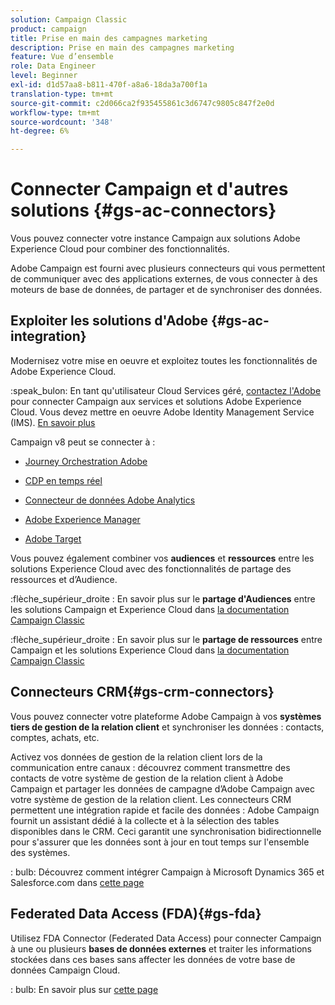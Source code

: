 ```yaml
---
solution: Campaign Classic
product: campaign
title: Prise en main des campagnes marketing
description: Prise en main des campagnes marketing
feature: Vue d’ensemble
role: Data Engineer
level: Beginner
exl-id: d1d57aa8-b811-470f-a8a6-18da3a700f1a
translation-type: tm+mt
source-git-commit: c2d066ca2f935455861c3d6747c9805c847f2e0d
workflow-type: tm+mt
source-wordcount: '348'
ht-degree: 6%

---
```


# Connecter Campaign et d&#39;autres solutions {#gs-ac-connectors}

Vous pouvez connecter votre instance Campaign aux solutions Adobe Experience Cloud pour combiner des fonctionnalités.

Adobe Campaign est fourni avec plusieurs connecteurs qui vous permettent de communiquer avec des applications externes, de vous connecter à des moteurs de base de données, de partager et de synchroniser des données.

## Exploiter les solutions d&#39;Adobe {#gs-ac-integration}

Modernisez votre mise en oeuvre et exploitez toutes les fonctionnalités de Adobe Experience Cloud.

:speak_bulon: En tant qu&#39;utilisateur Cloud Services géré, [contactez l&#39;Adobe](../start/support.md#support) pour connecter Campaign aux services et solutions Adobe Experience Cloud. Vous devez mettre en oeuvre Adobe Identity Management Service (IMS). [En savoir plus](../start/connect.md#connect-ims)

Campaign v8 peut se connecter à :

* [Journey Orchestration Adobe](https://experienceleague.adobe.com/docs/journeys/using/action-journeys/acc-action.html?lang=en)

* [CDP en temps réel](../connect/ac-rtcdp.md)

* [Connecteur de données Adobe Analytics](../connect/ac-aa.md)

* [Adobe Experience Manager](../connect/ac-aem.md)

* [Adobe Target](../connect/ac-at.md)

Vous pouvez également combiner vos **audiences** et **ressources** entre les solutions Experience Cloud avec des fonctionnalités de partage des ressources et d’Audience.

:flèche_supérieur_droite : En savoir plus sur le **partage d&#39;Audiences** entre les solutions Campaign et Experience Cloud dans [la documentation Campaign Classic](https://experienceleague.adobe.com/docs/campaign-classic/using/integrating-with-adobe-experience-cloud/audience-sharing/sharing-audiences-with-adobe-experience-cloud.html?lang=en#integrating-with-adobe-experience-cloud)

:flèche_supérieur_droite : En savoir plus sur le **partage de ressources** entre Campaign et les solutions Experience Cloud dans [la documentation Campaign Classic](https://experienceleague.adobe.com/docs/campaign-classic/using/integrating-with-adobe-experience-cloud/asset-sharing/sharing-assets-with-adobe-experience-cloud.html?lang=en#integrating-with-adobe-experience-cloud)

## Connecteurs CRM{#gs-crm-connectors}

Vous pouvez connecter votre plateforme Adobe Campaign à vos **systèmes tiers de gestion de la relation client** et synchroniser les données : contacts, comptes, achats, etc.

Activez vos données de gestion de la relation client lors de la communication entre canaux : découvrez comment transmettre des contacts de votre système de gestion de la relation client à Adobe Campaign et partager les données de campagne d’Adobe Campaign avec votre système de gestion de la relation client.
Les connecteurs CRM permettent une intégration rapide et facile des données : Adobe Campaign fournit un assistant dédié à la collecte et à la sélection des tables disponibles dans le CRM. Ceci garantit une synchronisation bidirectionnelle pour s&#39;assurer que les données sont à jour en tout temps sur l&#39;ensemble des systèmes.

: bulb: Découvrez comment intégrer Campaign à Microsoft Dynamics 365 et Salesforce.com dans [cette page](crm.md)


## Federated Data Access (FDA){#gs-fda}

Utilisez FDA Connector (Federated Data Access) pour connecter Campaign à une ou plusieurs **bases de données externes** et traiter les informations stockées dans ces bases sans affecter les données de votre base de données Campaign Cloud.

: bulb: En savoir plus sur [cette page](fda.md)


<!-- 
 ## Integrate with social media

Use the **Managing social networks (Social Marketing)** option to interact with customers and prospects via Twitter.

* Send messages - Use Adobe Campaign Social Marketing to send messages on Twitter. Adobe Campaign lets you post messages directly to your twitter account. You can also send direct messages to all your followers.

* Collect new contacts - Adobe Campaign Social Marketing also makes it easy to acquire new contacts via Facebook: contact users and ask them if they want to share their profile information. If they accept, Adobe Campaign automatically recovers the data, which enables you to carry out targeting campaigns and, when possible, to implement cross-channel strategies.

:bulb: Learn how to set up and use Campaign Social Marketing in [this section](../connect/ac-tw.md) -->